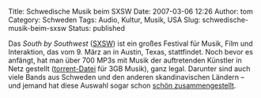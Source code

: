 Title: Schwedische Musik beim SXSW
Date: 2007-03-06 12:26
Author: tom
Category: Schweden
Tags: Audio, Kultur, Musik, USA
Slug: schwedische-musik-beim-sxsw
Status: published

Das *South by Southwest* ([SXSW](http://2007.sxsw.com)) ist ein großes
Festival für Musik, Film und Interaktion, das vom 9. März an in Austin,
Texas, stattfindet. Noch bevor es anfängt, hat man über 700 MP3s mit
Musik der auftretenden Künstler in Netz gestellt
([torrent-Datei](http://player.sxsw.com/torrents/SXSW_2007_Showcasing_Artists-Release_1.torrent)
für 3GB Musik), ganz legal. Darunter sind auch viele Bands aus Schweden
und den anderen skandinavischen Ländern – und jemand hat diese Auswahl
sogar schon [schön
zusammengestellt](http://sixeyes.blogspot.com/2007/03/scandinavia-comes-to-sxsw-mp3s.html).

